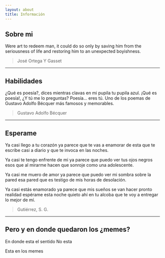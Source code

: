 ```yaml
---
layout: about
title: Información
---
```



## Sobre mi

Were art to redeem man, it could do so only by saving him from the seriousness of life and restoring him to an unexpected boyishness.

> José Ortega Y Gasset

---

## Habilidades
¿Qué es poesía?, dices mientras clavas
en mi pupila tu pupila azul.
¡Qué es poesía!, ¿Y tú me lo preguntas?
Poesía... eres tú.
Uno de los poemas de Gustavo Adolfo Bécquer más famosos y memorables.

> Gustavo Adolfo Bécquer

---

## Esperame

Ya casi llego a tu corazón
ya parece que te vas a enamorar
de esta que te escribe casi a diario
y que te invoca en las noches.

Ya casi te tengo enfrente de mi
ya parece que puedo ver tus ojos negros
esos que al mirarme hacen que
sonroje como una adolescente.

Ya casi me muero de amor
ya parece que puedo ver mi sombra sobre la pared
esa pared que es testigo
de mis horas de desolación.

Ya casi estás enamorado
ya parece que mis sueños se van hacer pronto realidad
espérame esta noche quieto ahí en tu alcoba
que te voy a entregar lo mejor de mí.

>  Gutiérrez, S. G.

---
## Pero y en donde quedaron los ¿memes?

En donde esta el sentido
No esta

Esta en los memes
